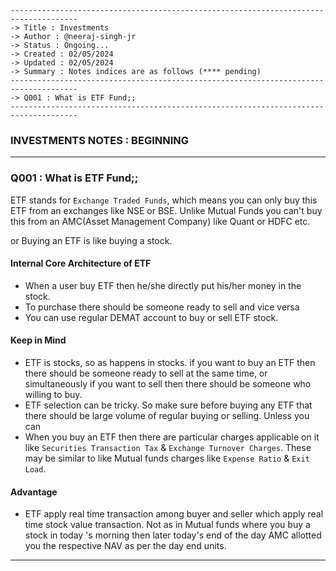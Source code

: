 ````
-------------------------------------------------------------------------------------
-> Title : Investments
-> Author : @neeraj-singh-jr
-> Status : Ongoing...
-> Created : 02/05/2024
-> Updated : 02/05/2024
-> Summary : Notes indices are as follows (**** pending)
-------------------------------------------------------------------------------------
-> Q001 : What is ETF Fund;;
-------------------------------------------------------------------------------------
````

### INVESTMENTS NOTES : BEGINNING 

-------------------------------------------------------------------------------------
### Q001 : What is ETF Fund;;

ETF stands for `Exchange Traded Funds`, which means you can only buy this ETF 
from an exchanges like NSE or BSE. Unlike Mutual Funds you can't buy this from 
an AMC(Asset Management Company) like Quant or HDFC etc.

or Buying an ETF is like buying a stock.

#### Internal Core Architecture of ETF
- When a user buy ETF then he/she directly put his/her money in the stock.
- To purchase there should be someone ready to sell and vice versa
- You can use regular DEMAT account to buy or sell ETF stock.

#### Keep in Mind
- ETF is stocks, so as happens in stocks. if you want to buy an ETF then there 
should be someone ready to sell at the same time, or simultaneously if you want 
to sell then there should be someone who willing to buy.
- ETF selection can be tricky. So make sure before buying any ETF that there
should be large volume of regular buying or selling. Unless you can
- When you buy an ETF then there are particular charges applicable on it like 
`Securities Transaction Tax` & `Exchange Turnover Charges`. These may be similar
to like Mutual funds charges like `Expense Ratio` & `Exit Load`.

#### Advantage
- ETF apply real time transaction among buyer and seller which apply real time 
stock value transaction. Not as in Mutual funds where you buy a stock in today
's morning then later today's end of the day AMC allotted you the respective 
NAV as per the day end units.


-------------------------------------------------------------------------------------
